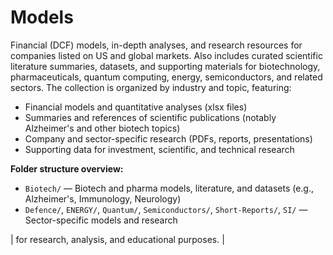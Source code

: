 # Models

Financial (DCF) models, in-depth analyses, and research resources for companies listed on US and global markets. Also includes curated scientific literature summaries, datasets, and supporting materials for biotechnology, pharmaceuticals, quantum computing, energy, semiconductors, and related sectors. The collection is organized by industry and topic, featuring:

- Financial models and quantitative analyses (xlsx files)
- Summaries and references of scientific publications (notably Alzheimer's and other biotech topics)
- Company and sector-specific research (PDFs, reports, presentations)
- Supporting data for investment, scientific, and technical research

**Folder structure overview:**
- `Biotech/` — Biotech and pharma models, literature, and datasets (e.g., Alzheimer's, Immunology, Neurology)
- `Defence/`, `ENERGY/`, `Quantum/`, `Semiconductors/`, `Short-Reports/`, `SI/` — Sector-specific models and research

| for research, analysis, and educational purposes. |
